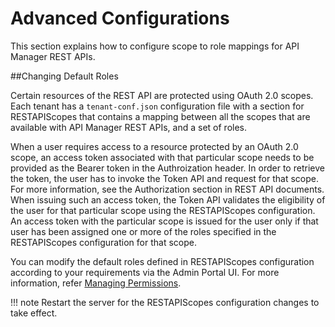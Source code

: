 # Advanced Configurations

This section explains how to configure scope to role mappings for API Manager REST APIs.

##Changing Default Roles

Certain resources of the REST API are protected using OAuth 2.0 scopes. Each tenant has a `tenant-conf.json` configuration file with a section for RESTAPIScopes that contains a mapping between all the scopes that are available with API Manager REST APIs, and a set of roles. 

When a user requires access to a resource protected by an OAuth 2.0 scope, an access token associated with that particular scope needs to be provided as the Bearer token in the Authroization header. In order to retrieve the token, the user has to invoke the Token API and request for that scope. For more information, see the Authorization section in REST API documents. When issuing such an access token, the Token API validates the eligibility of the user for that particular scope using the RESTAPIScopes configuration. An access token with the particular scope is issued for the user only if that user has been assigned one or more of the roles specified in the RESTAPIScopes configuration for that scope.

You can modify the default roles defined in RESTAPIScopes configuration according to your requirements via the Admin Portal UI. For more information, refer [Managing Permissions]({{base_path}}/administer/managing-users-and-roles/managing-permissions/#adding-role-based-permissions). 

!!! note
    Restart the server for the RESTAPIScopes configuration changes to take effect.
